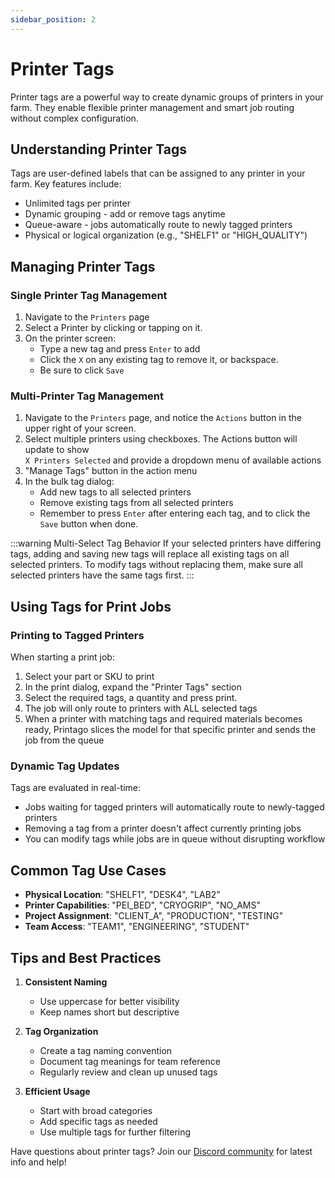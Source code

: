 ```yaml
---
sidebar_position: 2
---
```


# Printer Tags

Printer tags are a powerful way to create dynamic groups of printers in your farm. They enable flexible printer management and smart job routing without complex configuration.

## Understanding Printer Tags

Tags are user-defined labels that can be assigned to any printer in your farm. Key features include:

- Unlimited tags per printer
- Dynamic grouping - add or remove tags anytime
- Queue-aware - jobs automatically route to newly tagged printers
- Physical or logical organization (e.g., "SHELF1" or "HIGH_QUALITY")

## Managing Printer Tags

### Single Printer Tag Management

1. Navigate to the `Printers` page
2. Select a Printer by clicking or tapping on it.
3. On the printer screen:
   - Type a new tag and press `Enter` to add
   - Click the `X` on any existing tag to remove it, or backspace.
   - Be sure to click `Save`


### Multi-Printer Tag Management

1. Navigate to the `Printers` page, and notice the `Actions` button in the upper right of your screen. 
2. Select multiple printers using checkboxes. The Actions button will update to show <br/>`X Printers Selected` and provide a dropdown menu of available actions
3. "Manage Tags" button in the action menu
4. In the bulk tag dialog:
   - Add new tags to all selected printers
   - Remove existing tags from all selected printers
   - Remember to press `Enter` after entering each tag, and to click the `Save` button when done.

:::warning Multi-Select Tag Behavior
If your selected printers have differing tags, adding and saving new tags will replace all existing tags on all selected printers.
To modify tags without replacing them, make sure all selected printers have the same tags first.
:::


## Using Tags for Print Jobs

### Printing to Tagged Printers

When starting a print job:

1. Select your part or SKU to print
2. In the print dialog, expand the "Printer Tags" section
3. Select the required tags, a quantity and press print.
4. The job will only route to printers with ALL selected tags
5. When a printer with matching tags and required materials becomes ready, Printago slices the model for that specific printer and sends the job from the queue

### Dynamic Tag Updates

Tags are evaluated in real-time:

- Jobs waiting for tagged printers will automatically route to newly-tagged printers
- Removing a tag from a printer doesn't affect currently printing jobs
- You can modify tags while jobs are in queue without disrupting workflow


## Common Tag Use Cases

- **Physical Location**: "SHELF1", "DESK4", "LAB2"
- **Printer Capabilities**: "PEI_BED", "CRYOGRIP", "NO_AMS"
- **Project Assignment**: "CLIENT_A", "PRODUCTION", "TESTING"
- **Team Access**: "TEAM1", "ENGINEERING", "STUDENT"

## Tips and Best Practices

1. **Consistent Naming**
   - Use uppercase for better visibility
   - Keep names short but descriptive

2. **Tag Organization**
   - Create a tag naming convention
   - Document tag meanings for team reference
   - Regularly review and clean up unused tags

3. **Efficient Usage**
   - Start with broad categories
   - Add specific tags as needed
   - Use multiple tags for further filtering

Have questions about printer tags? Join our [Discord community](https://discord.gg/RCFA2u99De) for latest info and help!